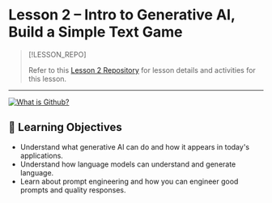 # Lesson 2 – Intro to Generative AI, Build a Simple Text Game  <!-- {docsify-ignore-all} -->

> [!LESSON_REPO]
>
> Refer to this <i class="fab fa-github"></i> [Lesson 2 Repository](https://github.com/BSMP-Coders/intermediate-intro-githubcopilot/tree/main/lesson-1.2) for lesson details and activities for this lesson.


-----

[![What is Github?](https://img.youtube.com/vi/LAF-lACf2QY/0.jpg)](https://www.youtube.com/watch?v=LAF-lACf2QY)


## 🎯 Learning Objectives
- Understand what generative AI can do and how it appears in today's applications.
- Understand how language models can understand and generate language.
- Learn about prompt engineering and how you can engineer good prompts and quality responses.